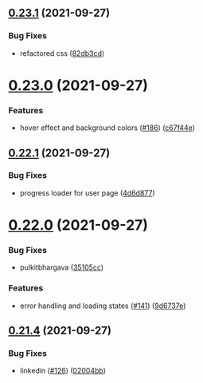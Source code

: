 ## [0.23.1](https://github.com/EddieHubCommunity/LinkFree/compare/v0.23.0...v0.23.1) (2021-09-27)


### Bug Fixes

* refactored css ([82db3cd](https://github.com/EddieHubCommunity/LinkFree/commit/82db3cdc06d46c428684d08b3f2045f7ad00f6ed))



# [0.23.0](https://github.com/EddieHubCommunity/LinkFree/compare/v0.22.1...v0.23.0) (2021-09-27)


### Features

* hover effect and background colors ([#186](https://github.com/EddieHubCommunity/LinkFree/issues/186)) ([c67f44e](https://github.com/EddieHubCommunity/LinkFree/commit/c67f44ee2bc720622c5e2a34d738be818f103093))



## [0.22.1](https://github.com/EddieHubCommunity/LinkFree/compare/v0.22.0...v0.22.1) (2021-09-27)


### Bug Fixes

* progress loader for user page ([4d6d877](https://github.com/EddieHubCommunity/LinkFree/commit/4d6d877c15f6293b48e8b5a827e65f85439b0603))



# [0.22.0](https://github.com/EddieHubCommunity/LinkFree/compare/v0.21.4...v0.22.0) (2021-09-27)


### Bug Fixes

* pulkitbhargava ([35105cc](https://github.com/EddieHubCommunity/LinkFree/commit/35105ccd06dd77dd459f0514301cacff141f0b46))


### Features

* error handling and loading states ([#141](https://github.com/EddieHubCommunity/LinkFree/issues/141)) ([9d6737e](https://github.com/EddieHubCommunity/LinkFree/commit/9d6737ef79651ad0acfdca955e955104a6e86235))



## [0.21.4](https://github.com/EddieHubCommunity/LinkFree/compare/v0.21.3...v0.21.4) (2021-09-27)


### Bug Fixes

* linkedin ([#126](https://github.com/EddieHubCommunity/LinkFree/issues/126)) ([02004bb](https://github.com/EddieHubCommunity/LinkFree/commit/02004bbbdaaf4c8148efb565260659727b26f0ea))



